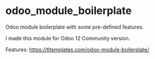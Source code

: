 # odoo_module_boilerplate
Odoo module boilerplate with some pre-defined features.

I made this module for Odoo 12 Community version. 

Features: https://tltemplates.com/odoo-module-boilerplate/
